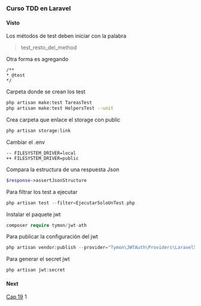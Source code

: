 ### Curso TDD en Laravel

#### Visto

Los métodos de test deben iniciar con la palabra 
> test_resto_del_method

Otra forma es agregando
```
/**
* @test
*/
```

Carpeta donde se crean los test
```bash
php artisan make:test TareasTest 
php artisan make:test HelpersTest --unit 
```

Crea carpeta que enlace el storage con public
```bash
php artisan storage:link 
```

Cambiar el .env
```env
-- FILESYSTEM_DRIVER=local
++ FILESYSTEM_DRIVER=public
```

Compara la estructura de una respuesta Json
```php
$response->assertJsonStructure
```

Para filtrar los test a ejecutar 
```php
php artisan test --filter=EjecutarSoloUnTest.php
```

Instalar el paquete jwt
```php
composer require tymon/jwt-ath
```

Para publicar la configuración del jwt 
```php
php artisan vendor:publish --provider="Tymon\JWTAuth\Providers\LaravelServiceProvider"
```

Para generar el secret jwt 
```php
php artisan jwt:secret
```


#### Next
[Cap 19](https://codersfree.com/courses-status/introduccion-a-las-pruebas-automatizadas-con-laravel-tdd/prueba-login)
1

